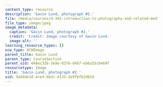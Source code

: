 ```yaml
---
content_type: resource
description: 'Gavin Lund, photograph #2.'
file: /media/courses/4-341-introduction-to-photography-and-related-media-fall-2007/9a04de184ce4bb3cd1352e9fbfb2d62d_lund2.jpg
file_type: image/jpeg
image_metadata:
  caption: 'Gavin Lund, photograph #2.'
  credit: 'Credit: Image courtesy of Gavin Lund.'
  image-alt: ''
learning_resource_types: []
ocw_type: OCWImage
parent_title: Gavin Lund
parent_type: CourseSection
parent_uid: 648ec326-3e9e-0376-d4b7-eb6a35c0469f
resourcetype: Image
title: 'Gavin Lund, photograph #2.'
uid: 9a04de18-4ce4-bb3c-d135-2e9fbfb2d62d
---
```

